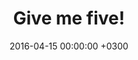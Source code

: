 ---
title: Give me five!
date: 2016-04-15 00:00:00 +0300
photo: photo-03.gif
instagram: BEL8JklFqti
---
